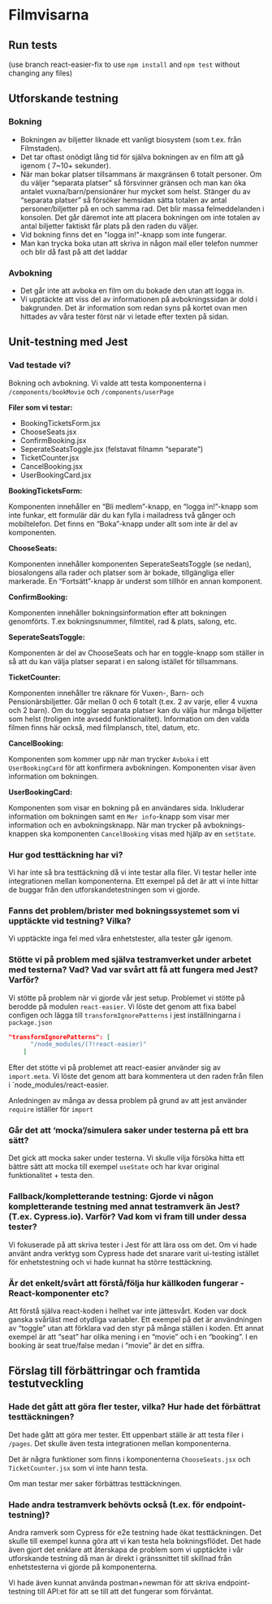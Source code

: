 # Filmvisarna

## Run tests

(use branch react-easier-fix to use `npm install` and `npm test` without changing any files)

## Utforskande testning
### Bokning
* Bokningen av biljetter liknade ett vanligt biosystem (som t.ex. från Filmstaden). 
* Det tar oftast onödigt lång tid för själva bokningen av en film att gå igenom ( 7~10+ sekunder). 
* När man bokar platser tillsammans är maxgränsen 6 totalt personer. Om du väljer “separata platser” så försvinner gränsen och man kan öka antalet vuxna/barn/pensionärer hur mycket som helst. Stänger du av “separata platser” så försöker hemsidan sätta totalen av antal personer/biljetter på en och samma rad. Det blir massa felmeddelanden i konsolen. Det går däremot inte att placera bokningen om inte totalen av antal biljetter faktiskt får plats på den raden du väljer. 
* Vid bokning finns det en "logga in!"-knapp som inte fungerar. 
* Man kan trycka boka utan att skriva in någon mail eller telefon nummer och blir då fast på att det laddar
### Avbokning
* Det går inte att avboka en film om du bokade den utan att logga in. 
* Vi upptäckte att viss del av informationen på avbokningssidan är dold i bakgrunden. Det är information som redan syns på kortet ovan men hittades av våra tester först när vi letade efter texten på sidan. 

## Unit-testning med Jest
### Vad testade vi?
Bokning och avbokning. Vi valde att testa komponenterna i `/components/bookMovie` och `/components/userPage`

**Filer som vi testar:**
* BookingTicketsForm.jsx
* ChooseSeats.jsx
* ConfirmBooking.jsx
* SeperateSeatsToggle.jsx (felstavat filnamn “separate”)
* TicketCounter.jsx
* CancelBooking.jsx
* UserBookingCard.jsx

**BookingTicketsForm:**

Komponenten innehåller en “Bli medlem”-knapp, en “logga in!”-knapp som inte funkar, ett formulär där du kan fylla i mailadress två gånger och mobiltelefon. Det finns en “Boka”-knapp under allt som inte är del av komponenten. 

**ChooseSeats:** 

Komponenten innehåller komponenten SeperateSeatsToggle (se nedan), biosalongens alla rader och platser som är bokade, tillgängliga eller markerade. En “Fortsätt”-knapp är underst som tillhör en annan komponent. 

**ConfirmBooking:**

Komponenten innehåller bokningsinformation efter att bokningen genomförts. T.ex bokningsnummer, filmtitel, rad & plats, salong, etc. 

**SeperateSeatsToggle:**

Komponenten är del av ChooseSeats och har en toggle-knapp som ställer in så att du kan välja platser separat i en salong istället för tillsammans. 

**TicketCounter:**

Komponenten innehåller tre räknare för Vuxen-, Barn- och Pensionärsbiljetter. Går mellan 0 och 6 totalt (t.ex. 2 av varje, eller 4 vuxna och 2 barn). Om du togglar separata platser kan du välja hur många biljetter som helst (troligen inte avsedd funktionalitet). Information om den valda filmen finns här också, med filmplansch, titel, datum, etc. 

**CancelBooking:**

Komponenten som kommer upp när man trycker `Avboka` i ett `UserBookingCard` för att konfirmera avbokningen. Komponenten visar även information om bokningen.

**UserBookingCard:**

Komponenten som visar en bokning på en användares sida. Inkluderar information om bokningen samt en `Mer info`-knapp som visar mer information och en avbokningsknapp. När man trycker på avboknings-knappen ska komponenten `CancelBooking` visas med hjälp av en `setState`.


### Hur god testtäckning har vi?

Vi har inte så bra testtäckning då vi inte testar alla filer. Vi testar heller inte integrationen mellan komponenterna. Ett exempel på det är att vi inte hittar de buggar från den utforskandetestningen som vi gjorde.

### Fanns det problem/brister med bokningssystemet som vi upptäckte vid testning? Vilka?

Vi upptäckte inga fel med våra enhetstester, alla tester går igenom.

### Stötte vi på problem med själva testramverket under arbetet med testerna? Vad? Vad var svårt att få att fungera med Jest? Varför?

Vi stötte på problem när vi gjorde vår jest setup. Problemet vi stötte på berodde på modulen `react-easier`. Vi löste det genom att fixa babel configen och lägga till `transformIgnorePatterns` i jest inställningarna i `package.json`
```json
"transformIgnorePatterns": [
      "/node_modules/(?!react-easier)"
    ]
```

Efter det stötte vi på problemet att react-easier använder sig av `import.meta`. Vi löste det genom att bara kommentera ut den raden från filen i `node_modules/react-easier.

Anledningen av många av dessa problem på grund av att jest använder `require` iställer för `import`

### Går det att ‘mocka’/simulera saker under testerna på ett bra sätt?

Det gick att mocka saker under testerna. Vi skulle vilja försöka hitta ett bättre sätt att mocka till exempel `useState` och har kvar original funktionalitet + testa den.

### Fallback/kompletterande testning: Gjorde vi någon kompletterande testning med annat testramverk än Jest? (T.ex. Cypress.io). Varför? Vad kom vi fram till under dessa tester?

Vi fokuserade på att skriva tester i Jest för att lära oss om det. Om vi hade använt andra verktyg som Cypress hade det snarare varit ui-testing istället för enhetstestning och vi hade kunnat ha större testtäckning.

### Är det enkelt/svårt att förstå/följa hur källkoden fungerar - React-komponenter etc?

Att förstå själva react-koden i helhet var inte jättesvårt. Koden var dock ganska svårläst med otydliga variabler. Ett exempel på det är användningen av “toggle” utan att förklara vad den styr på många ställen i koden. Ett annat exempel är att “seat” har olika mening i en “movie” och i en “booking”. I en booking är seat true/false medan i “movie” är det en siffra.

## Förslag till förbättringar och framtida testutveckling

### Hade det gått att göra fler tester, vilka? Hur hade det förbättrat testtäckningen?

Det hade gått att göra mer tester. Ett uppenbart ställe är att testa filer i `/pages`. Det skulle även testa integrationen mellan komponenterna. 

Det är några funktioner som finns i komponenterna `ChooseSeats.jsx` och `TicketCounter.jsx` som vi inte hann testa.

Om man testar mer saker förbättras testtäckningen.

### Hade andra testramverk behövts också (t.ex. för endpoint-testning)?
Andra ramverk som Cypress för e2e testning hade ökat testtäckningen. Det skulle till exempel kunna göra att vi kan testa hela bokningsflödet. Det hade även gjort det enklare att återskapa de problem som vi upptäckte i vår utforskande testning då man är direkt i gränssnittet till skillnad från enhetstesterna vi gjorde på komponenterna.

Vi hade även kunnat använda postman+newman för att skriva endpoint-testning till API:et för att se till att det fungerar som förväntat.


